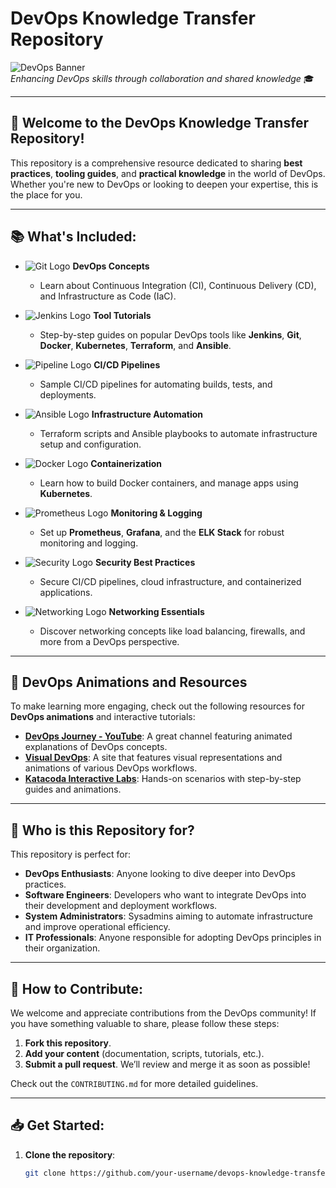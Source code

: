 # DevOps Knowledge Transfer Repository

![DevOps Banner](https://github.com/Syed00011/Knowledge_Transfer/blob/main/assets/banner.png)  
*Enhancing DevOps skills through collaboration and shared knowledge* 🎓

---

## 🚀 Welcome to the DevOps Knowledge Transfer Repository!

This repository is a comprehensive resource dedicated to sharing **best practices**, **tooling guides**, and **practical knowledge** in the world of DevOps. Whether you're new to DevOps or looking to deepen your expertise, this is the place for you.

---

## 📚 What's Included:

- ![Git Logo](https://img.shields.io/badge/-Git-F05032?style=flat&logo=git&logoColor=white) **DevOps Concepts**  
  - Learn about Continuous Integration (CI), Continuous Delivery (CD), and Infrastructure as Code (IaC).
  
- ![Jenkins Logo](https://img.shields.io/badge/-Jenkins-D24939?style=flat&logo=jenkins&logoColor=white) **Tool Tutorials**  
  - Step-by-step guides on popular DevOps tools like **Jenkins**, **Git**, **Docker**, **Kubernetes**, **Terraform**, and **Ansible**.
  
- ![Pipeline Logo](https://img.shields.io/badge/-Pipeline-61DAFB?style=flat&logo=data:image/png;base64,your-pipeline-logo) **CI/CD Pipelines**  
  - Sample CI/CD pipelines for automating builds, tests, and deployments.

- ![Ansible Logo](https://img.shields.io/badge/-Ansible-EE0000?style=flat&logo=ansible&logoColor=white) **Infrastructure Automation**  
  - Terraform scripts and Ansible playbooks to automate infrastructure setup and configuration.

- ![Docker Logo](https://img.shields.io/badge/-Docker-2496ED?style=flat&logo=docker&logoColor=white) **Containerization**  
  - Learn how to build Docker containers, and manage apps using **Kubernetes**.

- ![Prometheus Logo](https://img.shields.io/badge/-Prometheus-E6522C?style=flat&logo=prometheus&logoColor=white) **Monitoring & Logging**  
  - Set up **Prometheus**, **Grafana**, and the **ELK Stack** for robust monitoring and logging.

- ![Security Logo](https://img.shields.io/badge/-Security-000000?style=flat&logo=security&logoColor=white) **Security Best Practices**  
  - Secure CI/CD pipelines, cloud infrastructure, and containerized applications.

- ![Networking Logo](https://img.shields.io/badge/-Networking-0078D7?style=flat&logo=azure&logoColor=white) **Networking Essentials**  
  - Discover networking concepts like load balancing, firewalls, and more from a DevOps perspective.

---

## 🔗 DevOps Animations and Resources

To make learning more engaging, check out the following resources for **DevOps animations** and interactive tutorials:
- **[DevOps Journey - YouTube](https://www.youtube.com/c/DevOpsJourney)**: A great channel featuring animated explanations of DevOps concepts.
- **[Visual DevOps](https://visual.devops.com)**: A site that features visual representations and animations of various DevOps workflows.
- **[Katacoda Interactive Labs](https://www.katacoda.com)**: Hands-on scenarios with step-by-step guides and animations.

---

## 🙋 Who is this Repository for?
This repository is perfect for:
- **DevOps Enthusiasts**: Anyone looking to dive deeper into DevOps practices.
- **Software Engineers**: Developers who want to integrate DevOps into their development and deployment workflows.
- **System Administrators**: Sysadmins aiming to automate infrastructure and improve operational efficiency.
- **IT Professionals**: Anyone responsible for adopting DevOps principles in their organization.

---

## 🤝 How to Contribute:
We welcome and appreciate contributions from the DevOps community! If you have something valuable to share, please follow these steps:
1. **Fork this repository**.
2. **Add your content** (documentation, scripts, tutorials, etc.).
3. **Submit a pull request**. We’ll review and merge it as soon as possible!

Check out the `CONTRIBUTING.md` for more detailed guidelines.

---

## 📥 Get Started:
1. **Clone the repository**:
   ```bash
   git clone https://github.com/your-username/devops-knowledge-transfer.git
